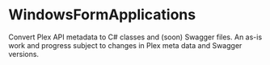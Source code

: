 # WindowsFormApplications
Convert Plex API metadata to C# classes and (soon) Swagger files. An as-is work and progress subject to changes in Plex meta data and Swagger versions.
